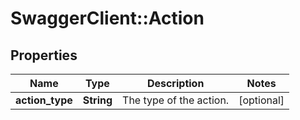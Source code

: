 # SwaggerClient::Action

## Properties
Name | Type | Description | Notes
------------ | ------------- | ------------- | -------------
**action_type** | **String** | The type of the action. | [optional] 


